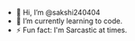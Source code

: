 - 👋 Hi, I’m @sakshi240404
- 🌱 I’m currently learning to code.
- ⚡ Fun fact: I'm Sarcastic at times.

<!---
sakshi240404/sakshi240404 is a ✨ special ✨ repository because its `README.md` (this file) appears on your GitHub profile.
You can click the Preview link to take a look at your changes.
--->
